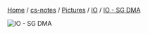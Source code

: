 [Home](https://mengxianbin.github.io) /
[cs-notes](https://mengxianbin.github.io/cs-notes/site) /
[Pictures](https://mengxianbin.github.io/cs-notes/site/Pictures) /
[IO](https://mengxianbin.github.io/cs-notes/site/Pictures/IO) /
[IO - SG DMA](https://mengxianbin.github.io/cs-notes/site/Pictures/IO/IO%20-%20SG%20DMA)

![IO - SG DMA](https://mengxianbin.github.io/cs-notes/./Pictures/IO/IO%20-%20SG%20DMA.png)